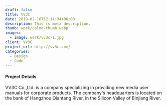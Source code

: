```yaml
---
draft: false
title: VV3C
date: 2019-02-16T12:14:34+06:00
description: This is meta description.
thumb: work/colmo-thumb.webp
images:
  - image: work/vv3c-1.jpg
client: VV3C
project_url: http://vv3c.com/
categories:
  - Design
  - Code
---
```


#### Project Details

VV3C Co.,Ltd. is a company specializing in providing new media user manuals for corporate products. The company's headquarters is located on the bank of Hangzhou Qiantang River, in the Silicon Valley of Binjiang River.
